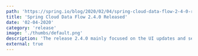 ```yaml
---
path: 'https://spring.io/blog/2020/02/04/spring-cloud-data-flow-2-4-0-released'
title: 'Spring Cloud Data Flow 2.4.0 Released'
date: '02-04-2020'
category: 'release'
image: './thumbs/default.png'
description: 'The release 2.4.0 mainly focused on the UI updates and selected enhacements.'
external: true
---
```

